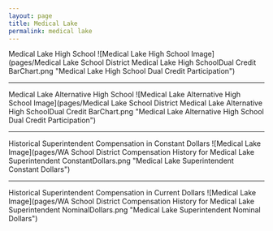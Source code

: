 ```yaml
---
layout: page
title: Medical Lake
permalink: medical lake
---
```



Medical Lake High School
![Medical Lake High School Image](pages/Medical Lake School District Medical Lake High SchoolDual Credit BarChart.png "Medical Lake High School Dual Credit Participation")

___

Medical Lake Alternative High School
![Medical Lake Alternative High School Image](pages/Medical Lake School District Medical Lake Alternative High SchoolDual Credit BarChart.png "Medical Lake Alternative High School Dual Credit Participation")

___

Historical Superintendent Compensation in Constant Dollars
![Medical Lake Image](pages/WA School District Compensation History for Medical Lake Superintendent ConstantDollars.png "Medical Lake Superintendent Constant Dollars")

___

Historical Superintendent Compensation in Current Dollars
![Medical Lake Image](pages/WA School District Compensation History for Medical Lake Superintendent NominalDollars.png "Medical Lake Superintendent Nominal Dollars")